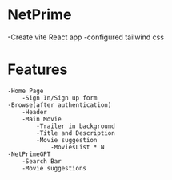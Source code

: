 # NetPrime

-Create vite React app
-configured tailwind css

# Features

    -Home Page
        -Sign In/Sign up form
    -Browse(after authentication)
        -Header
        -Main Movie
            -Trailer in background
            -Title and Description
            -Movie suggestion
                -MoviesList * N
    -NetPrimeGPT
        -Search Bar
        -Movie suggestions
